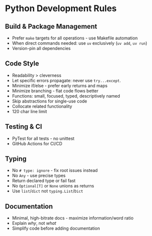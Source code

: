 # Python Development Rules

## Build & Package Management

- Prefer `make` targets for all operations - use Makefile automation
- When direct commands needed: use `uv` exclusively (`uv add`, `uv run`)
- Version-pin all dependencies

## Code Style

- Readability > cleverness
- Let specific errors propagate: never use `try...except`.
- Minimize if/else - prefer early returns and maps
- Minimize branching - flat code flows better
- Functions: small, focused, typed, descriptively named
- Skip abstractions for single-use code
- Collocate related functionality
- 120 char line limit

## Testing & CI

- PyTest for all tests - no unittest
- GitHub Actions for CI/CD

## Typing

- No `# type: ignore` - fix root issues instead
- No `Any` - use precise types
- Return declared type or fail fast
- No `Optional[T]` or `None` unions as returns
- Use `list`/`dict` not `typing.List`/`Dict`

## Documentation

- Minimal, high-bitrate docs - maximize information/word ratio
- Explain *why*, not *what*
- Simplify code before adding documentation
